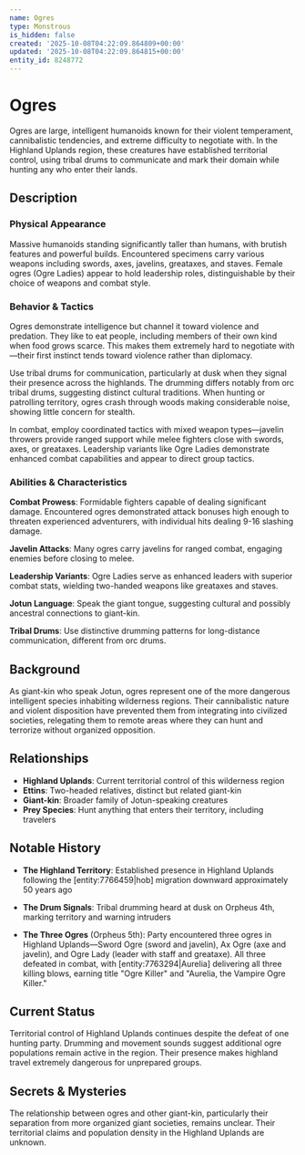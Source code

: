 ```yaml
---
name: Ogres
type: Monstrous
is_hidden: false
created: '2025-10-08T04:22:09.864809+00:00'
updated: '2025-10-08T04:22:09.864815+00:00'
entity_id: 8248772
---
```


# Ogres

Ogres are large, intelligent humanoids known for their violent temperament, cannibalistic tendencies, and extreme difficulty to negotiate with. In the Highland Uplands region, these creatures have established territorial control, using tribal drums to communicate and mark their domain while hunting any who enter their lands.

## Description

### Physical Appearance

Massive humanoids standing significantly taller than humans, with brutish features and powerful builds. Encountered specimens carry various weapons including swords, axes, javelins, greataxes, and staves. Female ogres (Ogre Ladies) appear to hold leadership roles, distinguishable by their choice of weapons and combat style.

### Behavior & Tactics

Ogres demonstrate intelligence but channel it toward violence and predation. They like to eat people, including members of their own kind when food grows scarce. This makes them extremely hard to negotiate with—their first instinct tends toward violence rather than diplomacy.

Use tribal drums for communication, particularly at dusk when they signal their presence across the highlands. The drumming differs notably from orc tribal drums, suggesting distinct cultural traditions. When hunting or patrolling territory, ogres crash through woods making considerable noise, showing little concern for stealth.

In combat, employ coordinated tactics with mixed weapon types—javelin throwers provide ranged support while melee fighters close with swords, axes, or greataxes. Leadership variants like Ogre Ladies demonstrate enhanced combat capabilities and appear to direct group tactics.

### Abilities & Characteristics

**Combat Prowess**: Formidable fighters capable of dealing significant damage. Encountered ogres demonstrated attack bonuses high enough to threaten experienced adventurers, with individual hits dealing 9-16 slashing damage.

**Javelin Attacks**: Many ogres carry javelins for ranged combat, engaging enemies before closing to melee.

**Leadership Variants**: Ogre Ladies serve as enhanced leaders with superior combat stats, wielding two-handed weapons like greataxes and staves.

**Jotun Language**: Speak the giant tongue, suggesting cultural and possibly ancestral connections to giant-kin.

**Tribal Drums**: Use distinctive drumming patterns for long-distance communication, different from orc drums.

## Background

As giant-kin who speak Jotun, ogres represent one of the more dangerous intelligent species inhabiting wilderness regions. Their cannibalistic nature and violent disposition have prevented them from integrating into civilized societies, relegating them to remote areas where they can hunt and terrorize without organized opposition.

## Relationships

- **Highland Uplands**: Current territorial control of this wilderness region
- **Ettins**: Two-headed relatives, distinct but related giant-kin
- **Giant-kin**: Broader family of Jotun-speaking creatures
- **Prey Species**: Hunt anything that enters their territory, including travelers

## Notable History

- **The Highland Territory**: Established presence in Highland Uplands following the [entity:7766459|hob] migration downward approximately 50 years ago

- **The Drum Signals**: Tribal drumming heard at dusk on Orpheus 4th, marking territory and warning intruders

- **The Three Ogres** (Orpheus 5th): Party encountered three ogres in Highland Uplands—Sword Ogre (sword and javelin), Ax Ogre (axe and javelin), and Ogre Lady (leader with staff and greataxe). All three defeated in combat, with [entity:7763294|Aurelia] delivering all three killing blows, earning title "Ogre Killer" and "Aurelia, the Vampire Ogre Killer."

## Current Status

Territorial control of Highland Uplands continues despite the defeat of one hunting party. Drumming and movement sounds suggest additional ogre populations remain active in the region. Their presence makes highland travel extremely dangerous for unprepared groups.

## Secrets & Mysteries

The relationship between ogres and other giant-kin, particularly their separation from more organized giant societies, remains unclear. Their territorial claims and population density in the Highland Uplands are unknown.
